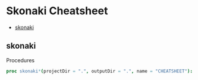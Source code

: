 # Skonaki Cheatsheet

* [skonaki](#skonaki)

## skonaki

Procedures

```nim
proc skonaki*(projectDir = ".", outputDir = ".", name = "CHEATSHEET"): int
```
